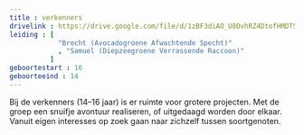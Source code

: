 ```yaml
---
title : verkenners
drivelink : https://drive.google.com/file/d/1zBF3diAO_U8DvhRZ4DtofHMDTSiAbQnm/preview
leiding : [
            "Brecht (Avocadogroene Afwachtende Specht)"
            , "Samuel (Diepzeegroene Verrassende Raccoon)"
          ]
geboortestart : 16
geboorteeind : 14
---
```


Bij de verkenners (14–16 jaar) is er ruimte voor grotere projecten.
Met de groep een snuifje avontuur realiseren, of uitgedaagd worden door elkaar.
Vanuit eigen interesses op zoek gaan naar zichzelf tussen soortgenoten.
